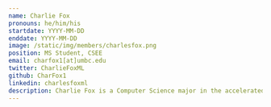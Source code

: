 ```yaml
---
name: Charlie Fox
pronouns: he/him/his
startdate: YYYY-MM-DD
enddate: YYYY-MM-DD
image: /static/img/members/charlesfox.png
position: MS Student, CSEE
email: charfox1[at]umbc.edu
twitter: CharlieFoxML
github: CharFox1
linkedin: charlesfoxml
description: Charlie Fox is a Computer Science major in the accelerated BS/MS program. He is interested in machine learning and how knowledge can be created and used automatically.  He also likes hiking, skiing, biking and sci-fi.
---
```

